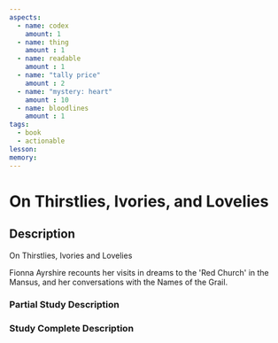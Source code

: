 ```yaml
---
aspects: 
  - name: codex
    amount: 1
  - name: thing
    amount : 1
  - name: readable
    amount : 1
  - name: "tally price"
    amount : 2
  - name: "mystery: heart"
    amount : 10
  - name: bloodlines
    amount : 1
tags:
  - book
  - actionable
lesson: 
memory: 
---
```


# On Thirstlies, Ivories, and Lovelies

## Description
On Thirstlies, Ivories and Lovelies

Fionna Ayrshire recounts her visits in dreams to the 'Red Church' in the Mansus, and her conversations with the Names of the Grail.
### Partial Study Description

### Study Complete Description
